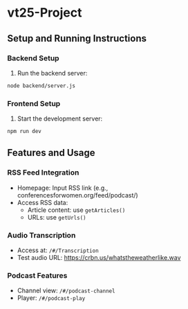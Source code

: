 # vt25-Project

## Setup and Running Instructions

### Backend Setup
1. Run the backend server:
```bash
node backend/server.js
```

### Frontend Setup
1. Start the development server:
```bash
npm run dev
```

## Features and Usage

### RSS Feed Integration
- Homepage: Input RSS link (e.g., conferencesforwomen.org/feed/podcast/)
- Access RSS data:
  - Article content: use `getArticles()`
  - URLs: use `getUrls()`

### Audio Transcription
- Access at: `/#/Transcription`
- Test audio URL: https://crbn.us/whatstheweatherlike.wav

### Podcast Features
- Channel view: `/#/podcast-channel`
- Player: `/#/podcast-play`
